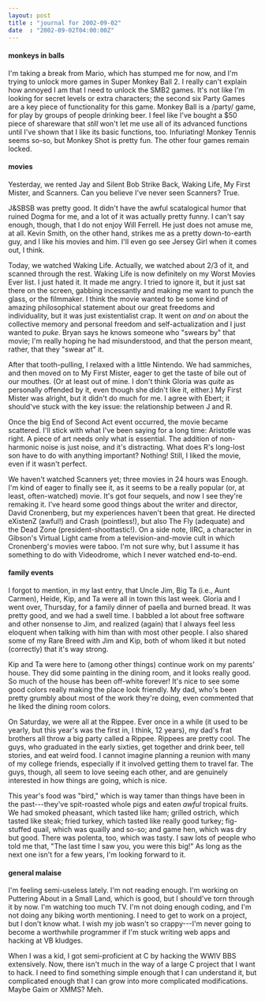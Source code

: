 ```yaml
---
layout: post
title : "journal for 2002-09-02"
date  : "2002-09-02T04:00:00Z"
---
```

<h4>monkeys in balls</h4>I'm taking a break from Mario, which has stumped me for now, and I'm trying to unlock more games in Super Monkey Ball 2.  I really can't explain how annoyed I am that I need to unlock the SMB2 games.  It's not like I'm looking for secret levels or extra characters;  the second six Party Games are a key piece of functionality for this game.  Monkey Ball is a /party/ game, for play by groups of people drinking beer.  I feel like I've bought a $50 piece of shareware that <em>still</em> won't let me use all of its advanced functions until I've shown that I like its basic functions, too.  Infuriating!  Monkey Tennis seems so-so, but Monkey Shot is pretty fun.  The other four games remain locked.<h4>movies</h4>Yesterday, we rented Jay and Silent Bob Strike Back, Waking Life, My First Mister, and Scanners.  Can you believe I've never seen Scanners?  True.

J&SBSB was pretty good.  It didn't have the awful scatalogical humor that ruined Dogma for me, and a lot of it was actually pretty funny.  I can't say enough, though, that I do not enjoy Will Ferrell.  He just does not amuse me, at all.  Kevin Smith, on the other hand, strikes me as a pretty down-to-earth guy, and I like his movies and him.  I'll even go see Jersey Girl when it comes out, I think.

Today, we watched Waking Life.  Actually, we watched about 2/3 of it, and scanned through the rest.  Waking Life is now definitely on my Worst Movies Ever list.  I just hated it.  It made me angry.  I tried to ignore it, but it just sat there on the screen, gabbing incessantly and making me want to punch the glass, or the filmmaker.  I think the movie wanted to be some kind of amazing philosophical statement about our great freedoms and individuality, but it was just existentialist crap.  It went <em>on and on</em> about the collective memory and personal freedom and self-actualization and I just wanted to <em>puke</em>.  Bryan says he knows someone who "swears by" that movie;  I'm really hoping he had misunderstood, and that the person meant, rather, that they "swear at" it.

After that tooth-pulling, I relaxed with a little Nintendo.  We had sammiches, and then moved on to My First Mister, eager to get the taste of bile out of our mouthes.  (Or at least out of mine.  I don't think Gloria was <em>quite</em> as personally offended by it, even though she didn't like it, either.)  My First Mister was alright, but it didn't do much for me.  I agree with Ebert;  it should've stuck with the key issue: the relationship between J and R.

Once the big End of Second Act event occurred, the movie became scattered. I'll stick with what I've been saying for a long time:  Aristotle was right.  A piece of art needs only what is essential.  The addition of non-harmonic noise is just noise, and it's distracting.  What does R's long-lost son have to do with anything important?  Nothing!  Still, I liked the movie, even if it wasn't perfect.

We haven't watched Scanners yet;  three movies in 24 hours was Enough.  I'm kind of eager to finally see it, as it seems to be a really popular (or, at least, often-watched) movie.  It's got four sequels, and now I see they're remaking it.  I've heard some good things about the writer and director, David Cronenberg, but my experiences haven't been that great.  He directed eXistenZ (awful!) and Crash (pointless!), but also The Fly (adequate) and the Dead Zone (president-shoottastic!).  On a side note, IIRC, a character in Gibson's Virtual Light came from a television-and-movie cult in which Cronenberg's movies were taboo.  I'm not sure why, but I assume it has something to do with Videodrome, which I never watched end-to-end.<h4>family events</h4>I forgot to mention, in my last entry, that Uncle Jim, Big Ta (i.e., Aunt Carmen), Heide, Kip, and Ta were all in town this last week.  Gloria and I went over, Thursday, for a family dinner of paella and burned bread.  It was pretty good, and we had a swell time.  I babbled a lot about free software and other nonsense to Jim, and realized (again) that I always feel less eloquent when talking with him than with most other people.  I also shared some of my Rare Breed with Jim and Kip, both of whom liked it but noted (correctly) that it's way strong.

Kip and Ta were here to (among other things) continue work on my parents' house.  They did some painting in the dining room, and it looks really good. So much of the house has been off-white forever!  It's nice to see some good colors really making the place look friendly.  My dad, who's been pretty grumbly about most of the work they're doing, even commented that he liked the dining room colors.

On Saturday, we were all at the Rippee.  Ever once in a while (it used to be yearly, but this year's was the first in, I think, 12 years), my dad's frat brothers all throw a big party called a Rippee.  Rippees are pretty cool.  The guys, who graduated in the early sixties, get together and drink beer, tell stories, and eat weird food.  I cannot imagine planning a reunion with many of my college friends, especially if it involved getting them to travel far.  The guys, though, all seem to love seeing each other, and are genuinely interested in how things are going, which is nice.

This year's food was "bird," which is way tamer than things have been in the past---they've spit-roasted whole pigs and eaten <em>awful</em> tropical fruits.  We had smoked pheasant, which tasted like ham; grilled ostrich, which tasted like steak; fried turkey, which tasted like really good turkey; fig-stuffed quail, which was quailly and so-so; and game hen, which was dry but good.  There was polenta, too, which was tasty.  I saw lots of people who told me that, "The last time I saw you, you were this big!"  As long as the next one isn't for a few years, I'm looking forward to it.<h4>general malaise</h4>I'm feeling semi-useless lately.  I'm not reading enough.  I'm working on Puttering About in a Small Land, which is good, but I should've torn through it by now.  I'm watching too much TV.  I'm not doing enough coding, and I'm not doing any biking worth mentioning.  I need to get to work on a project, but I don't know what.  I wish my job wasn't so crappy---I'm never going to become a worthwhile programmer if I'm stuck writing web apps and hacking at VB kludges.

When I was a kid, I got semi-proficient at C by hacking the WWIV BBS extensively.  Now, there isn't much in the way of a large C project that I want to hack.  I need to find something simple enough that I can understand it, but complicated enough that I can grow into more complicated modifications.  Maybe Gaim or XMMS?  Meh.

